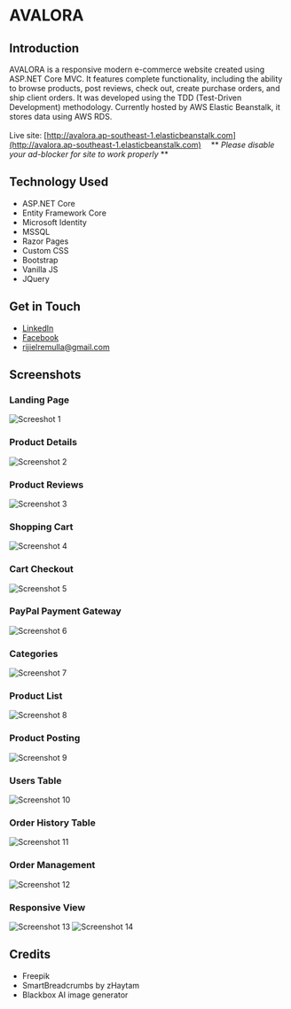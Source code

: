 # AVALORA

## Introduction
AVALORA is a responsive modern e-commerce website created using ASP.NET Core MVC. It features complete functionality, including the ability to browse products, post reviews, check out, create purchase orders, and ship client orders. 
It was developed using the TDD (Test-Driven Development) methodology. Currently hosted by AWS Elastic Beanstalk, it stores data using AWS RDS.
</br></br>Live site: [http://avalora.ap-southeast-1.elasticbeanstalk.com](http://avalora.ap-southeast-1.elasticbeanstalk.com)  &ensp;&ensp;** *Please disable your ad-blocker for site to work properly* **

## Technology Used
- ASP.NET Core
- Entity Framework Core
- Microsoft Identity
- MSSQL
- Razor Pages
- Custom CSS
- Bootstrap
- Vanilla JS
- JQuery

## Get in Touch
- [LinkedIn](https://www.linkedin.com/in/rijiel-remulla/)
- [Facebook](https://www.facebook.com/rijielremulla)
- [rijielremulla@gmail.com](rijielremulla@gmail.com)

## Screenshots
### Landing Page
![Screeshot 1](https://github.com/Rijiel/AVALORA/blob/master/screenshots/screenshot1.png)
### Product Details
![Screenshot 2](https://github.com/Rijiel/AVALORA/blob/master/screenshots/screenshot2.png)
### Product Reviews
![Screenshot 3](https://github.com/Rijiel/AVALORA/blob/master/screenshots/screenshot3.png)
### Shopping Cart
![Screenshot 4](https://github.com/Rijiel/AVALORA/blob/master/screenshots/screenshot4.png)
### Cart Checkout
![Screenshot 5](https://github.com/Rijiel/AVALORA/blob/master/screenshots/screenshot5.png)
### PayPal Payment Gateway
![Screenshot 6](https://github.com/Rijiel/AVALORA/blob/master/screenshots/screenshot6.png)
### Categories
![Screenshot 7](https://github.com/Rijiel/AVALORA/blob/master/screenshots/screenshot7.png)
### Product List
![Screenshot 8](https://github.com/Rijiel/AVALORA/blob/master/screenshots/screenshot8.png)
### Product Posting
![Screenshot 9](https://github.com/Rijiel/AVALORA/blob/master/screenshots/screenshot9.png)
### Users Table
![Screenshot 10](https://github.com/Rijiel/AVALORA/blob/master/screenshots/screenshot10.png)
### Order History Table
![Screenshot 11](https://github.com/Rijiel/AVALORA/blob/master/screenshots/screenshot11.png)
### Order Management
![Screenshot 12](https://github.com/Rijiel/AVALORA/blob/master/screenshots/screenshot12.png)
### Responsive View
![Screenshot 13](https://github.com/Rijiel/AVALORA/blob/master/screenshots/screenshot13.png)
![Screenshot 14](https://github.com/Rijiel/AVALORA/blob/master/screenshots/screenshot14.png)

## Credits
- Freepik
- SmartBreadcrumbs by zHaytam
- Blackbox AI image generator
